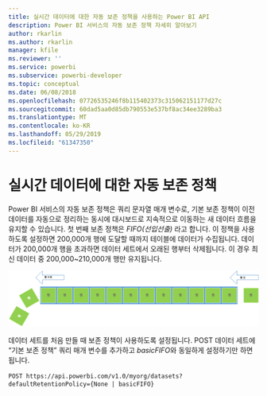 ```yaml
---
title: 실시간 데이터에 대한 자동 보존 정책을 사용하는 Power BI API
description: Power BI 서비스의 자동 보존 정책 자세히 알아보기
author: rkarlin
ms.author: rkarlin
manager: kfile
ms.reviewer: ''
ms.service: powerbi
ms.subservice: powerbi-developer
ms.topic: conceptual
ms.date: 06/08/2018
ms.openlocfilehash: 07726535246f8b115402373c315062151177d27c
ms.sourcegitcommit: 60dad5aa0d85db790553e537bf8ac34ee3289ba3
ms.translationtype: MT
ms.contentlocale: ko-KR
ms.lasthandoff: 05/29/2019
ms.locfileid: "61347350"
---
```

# <a name="automatic-retention-policy-for-real-time-data"></a>실시간 데이터에 대한 자동 보존 정책

Power BI 서비스의 자동 보존 정책은 쿼리 문자열 매개 변수로, 기본 보존 정책이 이전 데이터를 자동으로 정리하는 동시에 대시보드로 지속적으로 이동하는 새 데이터 흐름을 유지할 수 있습니다. 첫 번째 보존 정책은 *FIFO(선입선출)* 라고 합니다. 이 정책을 사용하도록 설정하면 200,000개 행에 도달할 때까지 테이블에 데이터가 수집됩니다. 데이터가 200,000개 행을 초과하면 데이터 세트에서 오래된 행부터 삭제됩니다. 이 경우 최신 데이터 중 200,000~210,000개 행만 유지됩니다.  
  
<center>

![보존 정책](media/api-Automatic-retention-policy-for-real-time-data/retention-policy.png) 

</center>

데이터 세트를 처음 만들 때 보존 정책이 사용하도록 설정됩니다. POST 데이터 세트에 “기본 보존 정책” 쿼리 매개 변수를 추가하고 *basicFIFO*와 동일하게 설정하기만 하면 됩니다.  
  
    POST https://api.powerbi.com/v1.0/myorg/datasets?defaultRetentionPolicy={None | basicFIFO}